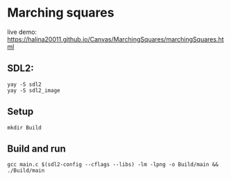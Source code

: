 # Marching squares
live demo: https://halina20011.github.io/Canvas/MarchingSquares/marchingSquares.html

## SDL2:
`yay -S sdl2` </br>
`yay -S sdl2_image` </br>

## Setup
`mkdir Build` </br>

## Build and run
`gcc main.c $(sdl2-config --cflags --libs) -lm -lpng -o Build/main && ./Build/main` </br>
